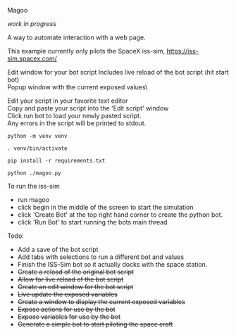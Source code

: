 Magoo

*work in progress*

A way to automate interaction with a web page.

This example currently only pilots the SpaceX iss-sim, https://iss-sim.spacex.com/

Edit window for your bot script
Includes live reload of the bot script (hit start bot)\
Popup window with the current exposed values\

Edit your script in your favorite text editor\
Copy and paste your script into the 'Edit script' window\
Click run bot to load your newly pasted script.\
Any errors in the script will be printed to stdout. 


`python -m venv venv`

`. venv/bin/activate`

`pip install -r requirements.txt`

`python ./magoo.py`

To run the iss-sim
- run magoo
- click begin in the middle of the screen to start the simulation
- click 'Create Bot' at the top right hand corner to create the python bot.
- click 'Run Bot' to start running the bots main thread
 
Todo:
- Add a save of the bot script
- Add tabs with selections to run a different bot and values
- Finish the ISS-Sim bot so it actually docks with the space station.
- ~~Create a reload of the original bot script~~
- ~~Allow for live reload of the bot script~~
- ~~Create an edit window for the bot script~~
- ~~Live update the exposed variables~~
- ~~Create a window to display the current exposed variables~~
- ~~Expose actions for use by the bot~~
- ~~Expose variables for use by the bot~~
- ~~Generate a simple bot to start piloting the space craft~~
